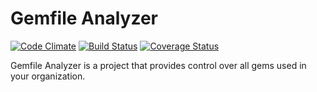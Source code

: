 # Gemfile Analyzer

[![Code Climate](https://codeclimate.com/github/hugohenley/gem-blocker/badges/gpa.svg)](https://codeclimate.com/github/hugohenley/gem-blocker)
[![Build Status](https://travis-ci.org/hugohenley/gem-blocker.svg?branch=master)](https://travis-ci.org/hugohenley/gem-blocker)
[![Coverage Status](https://coveralls.io/repos/hugohenley/gem-blocker/badge.svg?branch=master&service=github)](https://coveralls.io/github/hugohenley/gem-blocker?branch=master)

Gemfile Analyzer is a project that provides control over all gems used in your organization.
